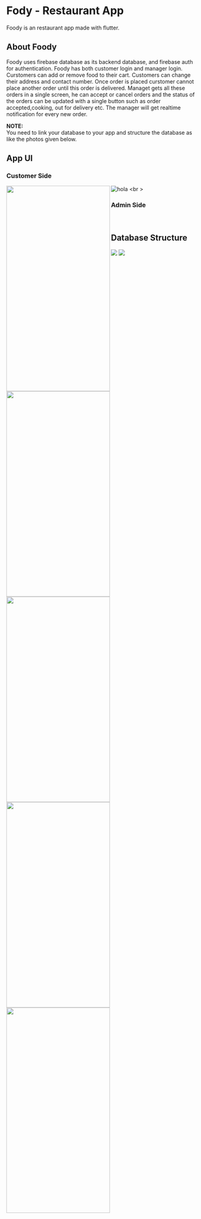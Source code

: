 # Fody - Restaurant App

Foody is an restaurant app made with flutter.

## About Foody

Foody uses firebase database as its backend database, and firebase auth for authentication. Foody has both customer login and manager login. Curstomers can add or remove food to their cart. Customers can change their address and contact number. Once order is placed curstomer cannot place another order until this order is delivered. Managet gets all these orders in a single screen, he can accept or cancel orders and the status of the orders can be updated with a single button such as order accepted,cooking, out for delivery etc. The manager will get realtime notification for every new order.


**NOTE:** \
You need to link your database to your app and structure the database as like the photos given below.


## App UI

### Customer Side 
![hola](https://github.com/Premmmm/Foody-Restaurant-App/blob/master/assets/screenshots/loginscreen.jpg)
<img src="https://github.com/Premmmm/Foody-Restaurant-App/blob/master/assets/screenshots/menuscreen.jpg" align="left" height="535" width="270" />
<img src="https://github.com/Premmmm/Foody-Restaurant-App/blob/master/assets/screenshots/currentitem.jpg" align="left" height="535" width="270" />
<br \><img src="https://github.com/Premmmm/Foody-Restaurant-App/blob/master/assets/screenshots/ordersscreen.jpg" align="left" height="535" width="270" />

### Admin Side 
<img src="https://github.com/Premmmm/Foody-Restaurant-App/blob/master/assets/screenshots/adminOrder.jpg" align="left" height="535" width="270" />
<br \><img src="https://github.com/Premmmm/Foody-Restaurant-App/blob/master/assets/screenshots/acceptedOrders.jpg" align="left" height="535" width="270" />

## Database Structure

<img src="https://github.com/Premmmm/Foody-Restaurant-App/blob/master/assets/database%20structure/foody%20database%201.png"/>
<img src="https://github.com/Premmmm/Foody-Restaurant-App/blob/master/assets/database%20structure/foody%20database%202.png"/>

